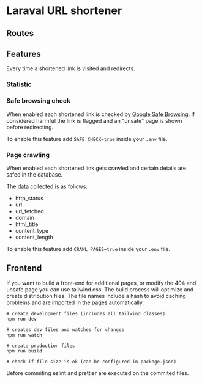 # Laraval URL shortener

## Routes

## Features

Every time a shortened link is visited and redirects.

### Statistic

### Safe browsing check

When enabled each shortened link is checked by [Google Safe Browsing](https://developers.google.com/safe-browsing/). If considered harmful the link is flagged and an "unsafe" page is shown before redirecting.

To enable this feature add `SAFE_CHECK=true` inside your `.env` file.

### Page crawling

When enabled each shortened link gets crawled and certain details are safed in the database.

The data collected is as follows:

- http_status
- url
- url_fetched
- domain
- html_title
- content_type
- content_length

To enable this feature add `CRAWL_PAGES=true` inside your `.env` file.

## Frontend

If you want to build a front-end for additional pages, or modify the 404 and unsafe page you can use tailwind.css. The build process will optimize and create distribution files. The file names include a hash to avoid caching problems and are imported in the pages automatically.

```
# create development files (includes all tailwind classes)
npm run dev

# creates dev files and watches for changes
npm run watch

# create production files
npm run build

# check if file size is ok (can be configured in package.json)
```

Before commiting eslint and prettier are executed on the commited files.
